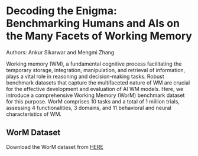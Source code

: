 # Decoding the Enigma: Benchmarking Humans and AIs on the Many Facets of Working Memory

Authors: Ankur Sikarwar and Mengmi Zhang

Working memory (WM), a fundamental cognitive process facilitating the temporary storage, integration, manipulation, and retrieval of information, plays a vital role in reasoning and decision-making tasks. Robust benchmark datasets that capture the multifaceted nature of WM are crucial for the effective development and evaluation of AI WM models. Here, we introduce a comprehensive Working Memory (WorM) benchmark dataset for this purpose. WorM comprises 10 tasks and a total of 1 million trials, assessing 4 functionalities, 3 domains, and 11 behavioral and neural characteristics of WM.

## WorM Dataset

Download the WorM dataset from [HERE](https://drive.google.com/file/d/1-KU74RUE98GIYtZeG6GW2y6cjEzCxVC1/view?usp=sharing)
